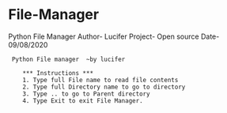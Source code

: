 # File-Manager


Python File Manager
Author- Lucifer
Project- Open source
Date- 09/08/2020



     Python File manager  ~by lucifer

        *** Instructions ***
        1. Type full File name to read file contents
        2. Type full Directory name to go to directory
        3. Type .. to go to Parent directory
        4. Type Exit to exit File Manager.
